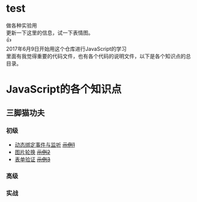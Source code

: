 # test
做各种实验用  
更新一下这里的信息，试一下表情图。  
:+1:  
2017年6月9日开始用这个仓库进行JavaScript的学习  
里面有我觉得重要的代码文件，也有各个代码的说明文件，以下是各个知识点的总目录。

# JavaScript的各个知识点

## 三脚猫功夫  
### 初级
- [动态绑定事件与监听] ~~[示例1]~~
- [图片轮换] ~~[示例2]~~
- [表单验证] ~~[示例3]~~
### 高级


### 实战



<!-- 中转到其他文档的链接 -->
[动态绑定事件与监听]: onload.md
[图片轮换]: markdown/changepic.md
[表单验证]: markdown/regcheck.md
[示例1]: https://allen151.github.io/test/onload.html
[示例2]: https://allen151.github.io/test/changepic.html
[示例3]: https://allen151.github.io/test/html/regcheck.html